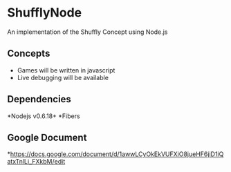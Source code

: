 ShufflyNode
===========

An implementation of the Shuffly Concept using Node.js

Concepts
--------

* Games will be written in javascript
* Live debugging will be available


Dependencies
------------

*Nodejs v0.6.18+
*Fibers 

Google Document
--------------- 
 *https://docs.google.com/document/d/1awwLCyOkEkVUFXiO8jueHF6jiD1iQatxTnlLi_FXkbM/edit